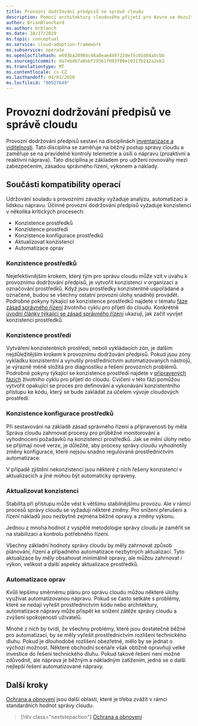 ```yaml
---
title: Provozní dodržování předpisů ve správě cloudu
description: Pomocí architektury cloudového přijetí pro Azure se dozvíte, jak zajistit dodržování provozních závazků.
author: BrianBlanchard
ms.author: brblanch
ms.date: 10/17/2019
ms.topic: conceptual
ms.service: cloud-adoption-framework
ms.subservice: operate
ms.openlocfilehash: e693ba20984c46a8eae4497220e75c01d64abcbb
ms.sourcegitcommit: da7ebd67a0ebf29361f093f00e10217b212a2eb2
ms.translationtype: MT
ms.contentlocale: cs-CZ
ms.lasthandoff: 04/01/2020
ms.locfileid: "80527649"
---
```

# <a name="operational-compliance-in-cloud-management"></a>Provozní dodržování předpisů ve správě cloudu

Provozní dodržování předpisů sestaví na disciplínách [inventarizace a viditelnosti](./inventory.md). Tato disciplína se zaměřuje na běžný postup správy cloudu a zaměřuje se na pravidelné kontroly telemetrie a úsilí o nápravu (proaktivní a reaktivní náprava). Tato disciplína je základem pro udržení rovnováhy mezi zabezpečením, zásadou správného řízení, výkonem a náklady.

## <a name="components-of-operations-compliance"></a>Součásti kompatibility operací

Udržování souladu s provozními závazky vyžaduje analýzu, automatizaci a lidskou nápravu. Účinné provozní dodržování předpisů vyžaduje konzistenci v několika kritických procesech:

- Konzistence prostředků
- Konzistence prostředí
- Konzistence konfigurace prostředků
- Aktualizovat konzistenci
- Automatizace oprav

### <a name="resource-consistency"></a>Konzistence prostředků

Nejefektivnějším krokem, který tým pro správu cloudu může vzít v úvahu k provoznímu dodržování předpisů, je vytvořit konzistenci v organizaci a označování prostředků. Když jsou prostředky konzistentně uspořádané a označené, budou se všechny ostatní provozní úlohy snadněji provádět. Podrobné pokyny týkající se konzistence prostředků najdete v tématu [fáze zásad správného řízení](../../govern/index.md) životního cyklu pro přijetí do cloudu. Konkrétně [úvodní články týkající se zásad správného řízení](../../govern/initial-foundation.md) ukazují, jak začít vyvíjet konzistenci prostředků.

### <a name="environment-consistency"></a>Konzistence prostředí

Vytváření konzistentních prostředí, neboli vykládacích zón, je dalším nejdůležitějším krokem k provoznímu dodržování předpisů. Pokud jsou zóny vykládku konzistentní a vynutily prostřednictvím automatizovaných nástrojů, je výrazně méně složitá pro diagnostiku a řešení provozních problémů. Podrobné pokyny týkající se konzistence prostředí najdete v [připravených fázích](../../ready/index.md) životního cyklu pro přijetí do cloudu. Cvičení v této fázi pomůžou vytvořit opakující se proces pro definování a vykonávání konzistentního přístupu ke kódu, který se bude zakládat za účelem vývoje cloudových prostředí.

### <a name="resource-configuration-consistency"></a>Konzistence konfigurace prostředků

Při sestavování na základě zásad správného řízení a připravenosti by měla Správa cloudu zahrnovat procesy pro průběžné monitorování a vyhodnocení požadavků na konzistenci prostředků. Jak se mění úlohy nebo se přijímají nové verze, je důležité, aby procesy správy cloudu vyhodnotily změny konfigurace, které nejsou snadno regulované prostřednictvím automatizace.

V případě zjištění nekonzistencí jsou některé z nich řešeny konzistencí v aktualizacích a jiné mohou být automaticky opraveny.

### <a name="update-consistency"></a>Aktualizovat konzistenci

Stabilita při přístupu může vést k většímu stabilnějšímu provozu. Ale v rámci procesů správy cloudu se vyžadují některé změny. Pro snížení přerušení a řízení nákladů jsou nezbytné zejména běžné opravy a změny výkonu.

Jednou z mnoha hodnot z vyspělé metodologie správy cloudu je zaměřit se na stabilizaci a kontrolu potřebného řízení.

Všechny základní hodnoty správy cloudu by měly zahrnovat způsob plánování, řízení a případného automatizace nezbytných aktualizací. Tyto aktualizace by měly obsahovat minimálně opravy, ale můžou zahrnovat i výkon, velikost a další aspekty aktualizace prostředků.

### <a name="remediation-automation"></a>Automatizace oprav

Kvůli lepšímu směrnému plánu pro správu cloudu můžou některé úlohy využívat automatizovanou nápravu. Pokud se často setkáte s problémy, které se nedají vyřešit prostřednictvím kódu nebo architektury, automatizace nápravy může přispět ke snížení zátěže správy cloudu a zvýšení spokojenosti uživatelů.

Mnohé z nich by tvrdí, že všechny problémy, které jsou dostatečně běžné pro automatizaci, by se měly vyřešit prostřednictvím rozlišení technického dluhu. Pokud je dlouhodobé rozlišení obezřetné, mělo by se jednat o výchozí možnost. Některé obchodní scénáře však obtížně opravňují velké investice do řešení technického dluhu. Pokud takové řešení není možné zdůvodnit, ale náprava je běžným a nákladným zatížením, jedná se o další nejlepší řešení automatizované nápravy.

## <a name="next-steps"></a>Další kroky

[Ochrana a obnovení](./protect.md) jsou další oblasti, které je třeba zvážit v rámci standardních hodnot správy cloudu.

> [!div class="nextstepaction"]
> [Ochrana a obnovení](./protect.md)
